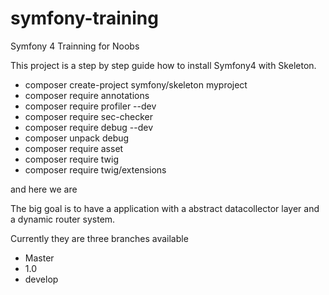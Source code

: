 # symfony-training
Symfony 4 Trainning for Noobs

This project is a step by step guide how to install Symfony4 with Skeleton.

* composer create-project symfony/skeleton myproject
* composer require annotations
* composer require profiler --dev
* composer require sec-checker
* composer require debug --dev
* composer unpack debug
* composer require asset
* composer require twig
* composer require twig/extensions

and here we are

The big goal is to have a application with a abstract datacollector layer and a dynamic router system.

Currently they are three branches available

* Master
* 1.0
* develop
